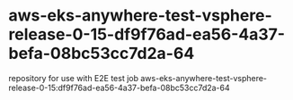 # aws-eks-anywhere-test-vsphere-release-0-15-df9f76ad-ea56-4a37-befa-08bc53cc7d2a-64
repository for use with E2E test job aws-eks-anywhere-test-vsphere-release-0-15:df9f76ad-ea56-4a37-befa-08bc53cc7d2a-64

